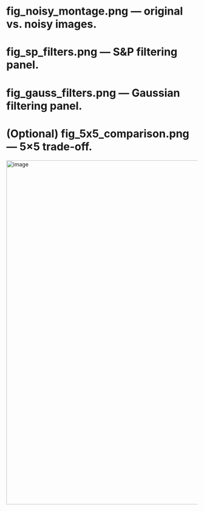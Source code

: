 # fig_noisy_montage.png — original vs. noisy images.

# fig_sp_filters.png — S&P filtering panel.

# fig_gauss_filters.png — Gaussian filtering panel.

# (Optional) fig_5x5_comparison.png — 5×5 trade-off.
<img width="1696" height="904" alt="image" src="https://github.com/user-attachments/assets/b80de16e-79c6-4167-9b95-768c1037d7ae" />
